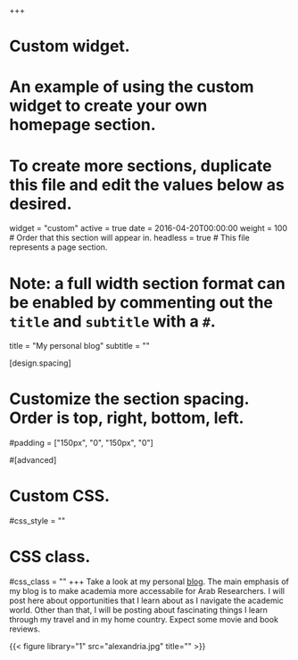 +++
# Custom widget.
# An example of using the custom widget to create your own homepage section.
# To create more sections, duplicate this file and edit the values below as desired.
widget = "custom"
active = true
date = 2016-04-20T00:00:00
weight = 100  # Order that this section will appear in.
headless = true  # This file represents a page section.

# Note: a full width section format can be enabled by commenting out the `title` and `subtitle` with a `#`.
title = "My personal blog"
subtitle = ""


[design.spacing]
  # Customize the section spacing. Order is top, right, bottom, left.
  #padding = ["150px", "0", "150px", "0"]

#[advanced]
 # Custom CSS. 
 #css_style = ""
 
 # CSS class.
 #css_class = ""
+++
Take a look at my personal [blog](https://5e569ddfda1c820008d2ea0f--ashrakatelshehawy.netlify.com/landing/). The main emphasis of my blog is to make academia more accessabile for Arab Researchers. I will post here about opportunities that I learn about as I navigate the academic world. Other than that, I will be posting about fascinating things I learn through my travel and in my home country. Expect some movie and book reviews.

{{< figure library="1" src="alexandria.jpg" title="" >}}
